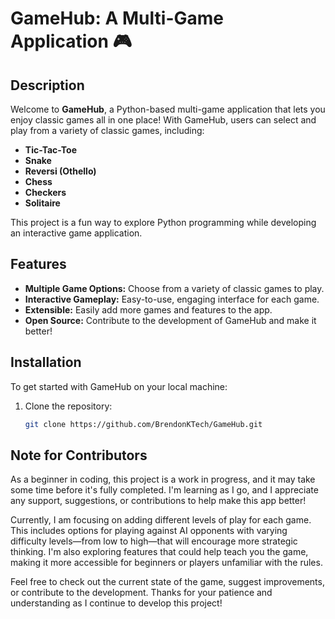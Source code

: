 # GameHub: A Multi-Game Application 🎮

## Description
Welcome to **GameHub**, a Python-based multi-game application that lets you enjoy classic games all in one place! With GameHub, users can select and play from a variety of classic games, including:

- **Tic-Tac-Toe**
- **Snake**
- **Reversi (Othello)**
- **Chess**
- **Checkers**
- **Solitaire**

This project is a fun way to explore Python programming while developing an interactive game application.

## Features
- **Multiple Game Options:** Choose from a variety of classic games to play.
- **Interactive Gameplay:** Easy-to-use, engaging interface for each game.
- **Extensible:** Easily add more games and features to the app.
- **Open Source:** Contribute to the development of GameHub and make it better!

## Installation

To get started with GameHub on your local machine:

1. Clone the repository:

   ```bash
   git clone https://github.com/BrendonKTech/GameHub.git

## Note for Contributors

As a beginner in coding, this project is a work in progress, and it may take some time before it's fully completed. I'm learning as I go, and I appreciate any support, suggestions, or contributions to help make this app better!

Currently, I am focusing on adding different levels of play for each game. This includes options for playing against AI opponents with varying difficulty levels—from low to high—that will encourage more strategic thinking. I'm also exploring features that could help teach you the game, making it more accessible for beginners or players unfamiliar with the rules.

Feel free to check out the current state of the game, suggest improvements, or contribute to the development. Thanks for your patience and understanding as I continue to develop this project!

